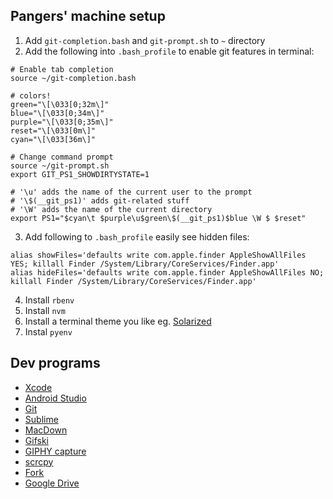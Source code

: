 ## Pangers' machine setup

1. Add `git-completion.bash` and `git-prompt.sh` to `~` directory
2. Add the following into `.bash_profile` to enable git features in terminal:

```
# Enable tab completion
source ~/git-completion.bash

# colors!
green="\[\033[0;32m\]"
blue="\[\033[0;34m\]"
purple="\[\033[0;35m\]"
reset="\[\033[0m\]"
cyan="\[\033[36m\]"

# Change command prompt
source ~/git-prompt.sh
export GIT_PS1_SHOWDIRTYSTATE=1

# '\u' adds the name of the current user to the prompt
# '\$(__git_ps1)' adds git-related stuff
# '\W' adds the name of the current directory
export PS1="$cyan\t $purple\u$green\$(__git_ps1)$blue \W $ $reset"

```

3. Add following to `.bash_profile` easily see hidden files:

```
alias showFiles='defaults write com.apple.finder AppleShowAllFiles YES; killall Finder /System/Library/CoreServices/Finder.app'
alias hideFiles='defaults write com.apple.finder AppleShowAllFiles NO; killall Finder /System/Library/CoreServices/Finder.app'
```

4. Install `rbenv`
5. Install `nvm`
6. Install a terminal theme you like eg. [Solarized](https://github.com/tomislav/osx-terminal.app-colors-solarized)
7. Instal `pyenv`


## Dev programs
- [Xcode](https://developer.apple.com/xcode/)
- [Android Studio](https://developer.android.com/studio)
- [Git](https://git-scm.com/downloads)
- [Sublime](https://www.sublimetext.com/)
- [MacDown](https://macdown.uranusjr.com/)
- [Gifski](https://gif.ski/)
- [GIPHY capture](https://giphy.com/apps/giphycapture)
- [scrcpy](https://github.com/Genymobile/scrcpy)
- [Fork](https://git-fork.com/)
- [Google Drive](https://www.google.com/drive/download/)
